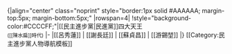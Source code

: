 {|align="center" class="noprint" style="border:1px solid #AAAAAA; margin-top:5px; margin-bottom:5px;"
|rowspan=4| 
!style="background-color:#CCCCFF;"|[[民主進步黨|民進黨]]四大天王<br><small>([[陳水扁]]時代)</small>
|-
|[[呂秀蓮]] | [[謝長廷]] | [[蘇貞昌]] | [[游錫堃]]
|}<noinclude>
[[Category:民主進步黨人物導航模板]]
</noinclude>